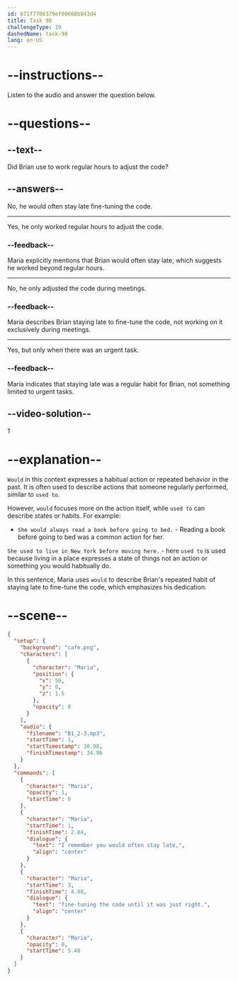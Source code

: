 ```yaml
---
id: 671f7708379ef00668b843d4
title: Task 98
challengeType: 19
dashedName: task-98
lang: en-US
---
```


<!-- (Audio) Maria: I remember you would often stay late, fine-tuning the code until it was just right. -->

# --instructions--

Listen to the audio and answer the question below.

# --questions--

## --text--

Did Brian use to work regular hours to adjust the code?

## --answers--

No, he would often stay late fine-tuning the code.

---

Yes, he only worked regular hours to adjust the code.

### --feedback--

Maria explicitly mentions that Brian would often stay late, which suggests he worked beyond regular hours.

---

No, he only adjusted the code during meetings.

### --feedback--

Maria describes Brian staying late to fine-tune the code, not working on it exclusively during meetings.

---

Yes, but only when there was an urgent task.

### --feedback--

Maria indicates that staying late was a regular habit for Brian, not something limited to urgent tasks.

## --video-solution--

1

# --explanation--

`Would` in this context expresses a habitual action or repeated behavior in the past. It is often used to describe actions that someone regularly performed, similar to `used to`. 

However, `would` focuses more on the action itself, while `used to` can describe states or habits. For example:

- `She would always read a book before going to bed.` - Reading a book before going to bed was a common action for her.  

`She used to live in New York before moving here.` - here `used to` is used because living in a place expresses a state of things not an action or something you would habitually do.

In this sentence, Maria uses `would` to describe Brian's repeated habit of staying late to fine-tune the code, which emphasizes his dedication.

# --scene--

```json
{
  "setup": {
    "background": "cafe.png",
    "characters": [
      {
        "character": "Maria",
        "position": {
          "x": 50,
          "y": 0,
          "z": 1.5
        },
        "opacity": 0
      }
    ],
    "audio": {
      "filename": "B1_2-3.mp3",
      "startTime": 1,
      "startTimestamp": 30.98,
      "finishTimestamp": 34.96
    }
  },
  "commands": [
    {
      "character": "Maria",
      "opacity": 1,
      "startTime": 0
    },
    {
      "character": "Maria",
      "startTime": 1,
      "finishTime": 2.84,
      "dialogue": {
        "text": "I remember you would often stay late,",
        "align": "center"
      }
    },
    {
      "character": "Maria",
      "startTime": 3,
      "finishTime": 4.98,
      "dialogue": {
        "text": "fine-tuning the code until it was just right.",
        "align": "center"
      }
    },
    {
      "character": "Maria",
      "opacity": 0,
      "startTime": 5.48
    }
  ]
}
```
